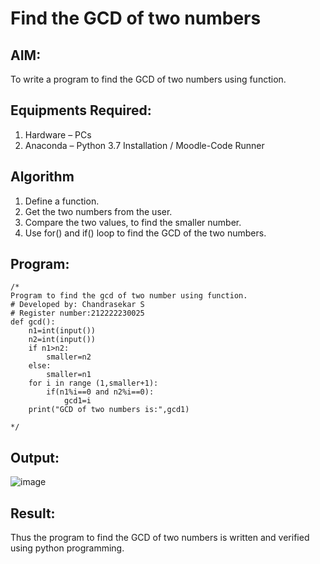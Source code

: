 # Find the GCD of two numbers

## AIM:
To write a program to find the GCD of two numbers using function.

## Equipments Required:
1. Hardware – PCs
2. Anaconda – Python 3.7 Installation / Moodle-Code Runner

## Algorithm
1. Define a function.
2. Get the two numbers from the user.
3. Compare the two values, to find the smaller number.
4. Use for() and if() loop to find the GCD of the two numbers.

## Program:
```
/*
Program to find the gcd of two number using function.
# Developed by: Chandrasekar S
# Register number:212222230025
def gcd():
    n1=int(input())
    n2=int(input())
    if n1>n2:
        smaller=n2
    else:
        smaller=n1
    for i in range (1,smaller+1):
        if(n1%i==0 and n2%i==0):
            gcd1=i
    print("GCD of two numbers is:",gcd1)
  
*/
```

## Output:
![image](https://github.com/ChandrasekarS22008273/GCD-of-two-numbers/assets/119643845/c7e76233-f3ec-45a4-861d-2a9bab967e00)



## Result:
Thus the program to find the GCD of two numbers is written and verified using python programming.
